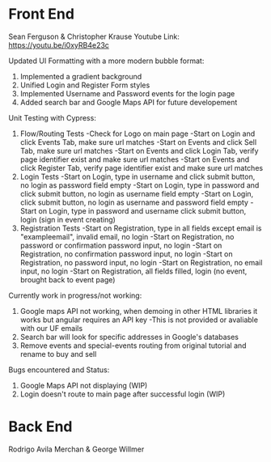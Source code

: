 # Front End
Sean Ferguson & Christopher Krause
Youtube Link: https://youtu.be/i0xyRB4e23c

Updated UI Formatting with a more modern bubble format:
1. Implemented a gradient background
2. Unified Login and Register Form styles
3. Implemented Username and Password events for the login page
4. Added search bar and Google Maps API for future developement

Unit Testing with Cypress:
1. Flow/Routing Tests
  -Check for Logo on main page
  -Start on Login and click Events Tab, make sure url matches
  -Start on Events and click Sell Tab, make sure url matches
  -Start on Events and click Login Tab, verify page identifier exist and make sure url matches
  -Start on Events and click Register Tab, verify page identifier exist and make sure url matches
2. Login Tests
  -Start on Login, type in username and click submit button, no login as password field empty
  -Start on Login, type in password and click submit button, no login as username field empty
  -Start on Login, click submit button, no login as username and password field empty
  -Start on Login, type in password and username click submit button, login (sign in event creating)
3. Registration Tests
  -Start on Registration, type in all fields except email is "exampleemail", invalid email, no login
  -Start on Registration, no password or confirmation password input, no login
  -Start on Registration, no confirmation password input, no login
  -Start on Registration, no password input, no login
  -Start on Registration, no email input, no login
  -Start on Registration, all fields filled, login (no event, brought back to event page)


Currently work in progress/not working:
1. Google maps API not working, when demoing in other HTML libraries it works but angular requires an API key
  -This is not provided or avaliable with our UF emails
2. Search bar will look for specific addresses in Google's databases
3. Remove events and special-events routing from original tutorial and rename to buy and sell

Bugs encountered and Status:
1. Google Maps API not displaying (WIP)
2. Login doesn't route to main page after successful login (WIP)

# Back End
Rodrigo Avila Merchan & George Willmer
